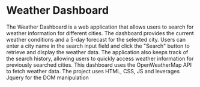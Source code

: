 <h1>Weather Dashboard</h1>
The Weather Dashboard is a web application that allows users to search for weather information for different cities. The dashboard provides the current weather conditions and a 5-day forecast for the selected city. Users can enter a city name in the search input field and click the "Search" button to retrieve and display the weather data. The application also keeps track of the search history, allowing users to quickly access weather information for previously searched cities.
This dashboard uses the OpenWeatherMap API to fetch weather data. The project uses HTML, CSS, JS and leverages Jquery for the DOM manipulation
